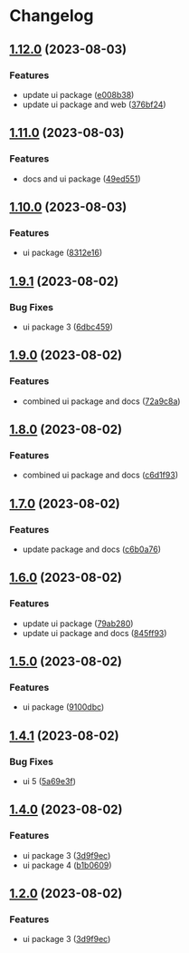 # Changelog

## [1.12.0](https://github.com/alojzy231/release-please-playground/compare/ui-master-v1.11.0...ui-master-v1.12.0) (2023-08-03)


### Features

* update ui package ([e008b38](https://github.com/alojzy231/release-please-playground/commit/e008b38bd676a82f0286083ac5b8ee87543f11fa))
* update ui package and web ([376bf24](https://github.com/alojzy231/release-please-playground/commit/376bf24cf1868d6243c9004f84ac772424d720bf))

## [1.11.0](https://github.com/alojzy231/release-please-playground/compare/ui-master-v1.10.0...ui-master-v1.11.0) (2023-08-03)


### Features

* docs and ui package ([49ed551](https://github.com/alojzy231/release-please-playground/commit/49ed5518c856f86dccc5d7cb77fcf790aadebd7a))

## [1.10.0](https://github.com/alojzy231/release-please-playground/compare/ui-master-v1.9.1...ui-master-v1.10.0) (2023-08-03)


### Features

* ui package ([8312e16](https://github.com/alojzy231/release-please-playground/commit/8312e165bbe7bb00828898d95e169c531eaff590))

## [1.9.1](https://github.com/alojzy231/release-please-playground/compare/ui-master-v1.9.0...ui-master-v1.9.1) (2023-08-02)


### Bug Fixes

* ui package 3 ([6dbc459](https://github.com/alojzy231/release-please-playground/commit/6dbc459e679eb708e64f1865f55ba25b919d17f1))

## [1.9.0](https://github.com/alojzy231/release-please-playground/compare/ui-master-v1.8.0...ui-master-v1.9.0) (2023-08-02)


### Features

* combined ui package and docs ([72a9c8a](https://github.com/alojzy231/release-please-playground/commit/72a9c8a72a6e63d063b565de3c8683f3a5c5300f))

## [1.8.0](https://github.com/alojzy231/release-please-playground/compare/ui-master-v1.7.0...ui-master-v1.8.0) (2023-08-02)


### Features

* combined ui package and docs ([c6d1f93](https://github.com/alojzy231/release-please-playground/commit/c6d1f937636cb848dae1ef9dc04def83c0a5b656))

## [1.7.0](https://github.com/alojzy231/release-please-playground/compare/ui-master-v1.6.0...ui-master-v1.7.0) (2023-08-02)


### Features

* update package and docs ([c6b0a76](https://github.com/alojzy231/release-please-playground/commit/c6b0a763aeb04a0478a62232e2ecc41dd10ebef6))

## [1.6.0](https://github.com/alojzy231/release-please-playground/compare/ui-master-v1.5.0...ui-master-v1.6.0) (2023-08-02)


### Features

* update ui package ([79ab280](https://github.com/alojzy231/release-please-playground/commit/79ab280312f4076ef43d5ec462f272901c1aae24))
* update ui package and docs ([845ff93](https://github.com/alojzy231/release-please-playground/commit/845ff930b0dd54f49463a2832a52f77b4ccbd55c))

## [1.5.0](https://github.com/alojzy231/release-please-playground/compare/ui-master-v1.4.1...ui-master-v1.5.0) (2023-08-02)


### Features

* ui package ([9100dbc](https://github.com/alojzy231/release-please-playground/commit/9100dbc435bfc2d6181681a9ba13b3e68812e544))

## [1.4.1](https://github.com/alojzy231/release-please-playground/compare/ui-master-v1.4.0...ui-master-v1.4.1) (2023-08-02)


### Bug Fixes

* ui 5 ([5a69e3f](https://github.com/alojzy231/release-please-playground/commit/5a69e3f6bac44ad5551b574d879bbdfbe66aca73))

## [1.4.0](https://github.com/alojzy231/release-please-playground/compare/ui-master-v1.3.0...ui-master-v1.4.0) (2023-08-02)


### Features

* ui package 3 ([3d9f9ec](https://github.com/alojzy231/release-please-playground/commit/3d9f9ec95f81b2ff7041e16485131bc84453de3d))
* ui package 4 ([b1b0609](https://github.com/alojzy231/release-please-playground/commit/b1b0609202c09615a6c8736027729dd00b54946d))

## [1.2.0](https://github.com/alojzy231/release-please-playground/compare/ui-master-v1.1.0...ui-master-v1.2.0) (2023-08-02)


### Features

* ui package 3 ([3d9f9ec](https://github.com/alojzy231/release-please-playground/commit/3d9f9ec95f81b2ff7041e16485131bc84453de3d))
